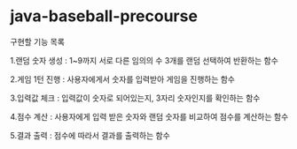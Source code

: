 # java-baseball-precourse

구현할 기능 목록

1.랜덤 숫자 생성 : 1~9까지 서로 다른 임의의 수 3개를 랜덤 선택하여 반환하는 함수

2.게임 1턴 진행 : 사용자에게서 숫자를 입력받아 게임을 진행하는 함수

3.입력값 체크 : 입력값이 숫자로 되어있는지, 3자리 숫자인지를 확인하는 함수

4.점수 계산 : 사용자에게 입력 받은 숫자와 랜덤 숫자를 비교하여 점수를 계산하는 함수

5.결과 출력 : 점수에 따라서 결과를 출력하는 함수
